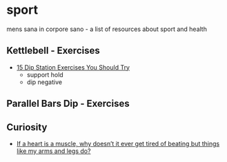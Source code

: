 # sport
mens sana in corpore sano - a list of resources about sport and health

## Kettlebell - Exercises

- [15 Dip Station Exercises You Should Try](https://www.youtube.com/watch?v=W8jXc1zaLuQ)
  - support hold
  - dip negative

## Parallel Bars Dip - Exercises

## Curiosity

- [If a heart is a muscle, why doesn’t it ever get tired of beating but things like my arms and legs do?](https://www.reddit.com/r/askscience/comments/fm2z8x/if_a_heart_is_a_muscle_why_doesnt_it_ever_get/)
